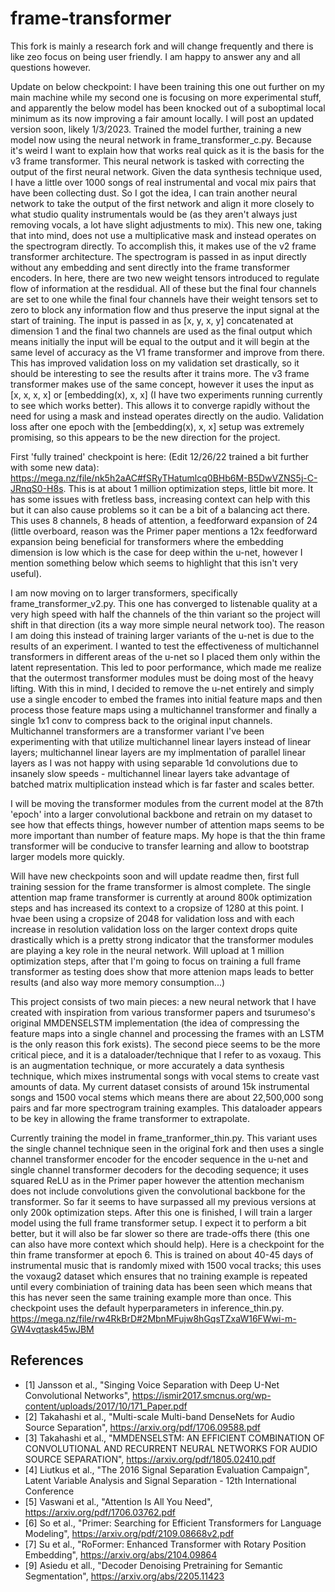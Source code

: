 # frame-transformer

This fork is mainly a research fork and will change frequently and there is like zeo focus on being user friendly. I am happy to answer any and all questions however.

Update on below checkpoint: I have been training this one out further on my main machine while my second one is focusing on more experimental stuff, and apparently the below model has been knocked out of a suboptimal local minimum as its now improving a fair amount locally. I will post an updated version soon, likely 1/3/2023. Trained the model further, training a new model now using the neural network in frame_transformer_c.py. Because it's weird I want to explain how that works real quick as it is the basis for the v3 frame transformer. This neural network is tasked with correcting the output of the first neural network. Given the data synthesis technique used, I have a little over 1000 songs of real instrumental and vocal mix pairs that have been collecting dust. So I got the idea, I can train another neural network to take the output of the first network and align it more closely to what studio quality instrumentals would be (as they aren't always just removing vocals, a lot have slight adjustments to mix). This new one, taking that into mind, does not use a multiplicative mask and instead operates on the spectrogram directly. To accomplish this, it makes use of the v2 frame transformer architecture. The spectrogram is passed in as input directly without any embedding and sent directly into the frame transformer encoders. In here, there are two new weight tensors introduced to regulate flow of information at the resdidual. All of these but the final four channels are set to one while the final four channels have their weight tensors set to zero to block any information flow and thus preserve the input signal at the start of training. The input is passed in as [x, y, x, y] concatenated at dimension 1 and the final two channels are used as the final output which means initially the input will be equal to the output and it will begin at the same level of accuracy as the V1 frame transformer and improve from there. This has improved validation loss on my validation set drastically, so it should be interesting to see the results after it trains more. The v3 frame transformer makes use of the same concept, however it uses the input as [x, x, x, x] or [embedding(x), x, x] (I have two experiments running currently to see which works better). This allows it to converge rapidly without the need for using a mask and instead operates directly on the audio. Validation loss after one epoch with the [embedding(x), x, x] setup was extremely promising, so this appears to be the new direction for the project.

First 'fully trained' checkpoint is here: (Edit 12/26/22 trained a bit further with some new data): https://mega.nz/file/nk5h2aAC#fSRyTHatumlcq0BHb6M-B5DwVZNS5j-C-JRnqS0-H8s. This is at about 1 million optimization steps, little bit more. It has some issues with fretless bass, increasing context can help with this but it can also cause problems so it can be a bit of a balancing act there. This uses 8 channels, 8 heads of attention, a feedforward expansion of 24 (little overboard, reason was the Primer paper mentions a 12x feedforward expansion being beneficial for transformers where the embedding dimension is low which is the case for deep within the u-net, however I mention something below which seems to highlight that this isn't very useful).

I am now moving on to larger transformers, specifically frame_transformer_v2.py. This one has converged to listenable quality at a very high speed with half the channels of the thin variant so the project will shift in that direction (its a way more simple neural network too). The reason I am doing this instead of training larger variants of the u-net is due to the results of an experiment. I wanted to test the effectiveness of multichannel transformers in different areas of the u-net so I placed them only within the latent representation. This led to poor performance, which made me realize that the outermost transformer modules must be doing most of the heavy lifting. With this in mind, I decided to remove the u-net entirely and simply use a single encoder to embed the frames into initial feature maps and then process those feature maps using a multichannel transformer and finally a single 1x1 conv to compress back to the original input channels. Multichannel transformers are a transformer variant I've been experimenting with that utilize multichannel linear layers instead of linear layers; multichannel linear layers are my implmentation of parallel linear layers as I was not happy with using separable 1d convolutions due to insanely slow speeds - multichannel linear layers take advantage of batched matrix multiplication instead which is far faster and scales better.

I will be moving the transformer modules from the current model at the 87th 'epoch' into a larger convolutional backbone and retrain on my dataset to see how that effects things, however number of attention maps seems to be more important than number of feature maps. My hope is that the thin frame transformer will be conducive to transfer learning and allow to bootstrap larger models more quickly.

Will have new checkpoints soon and will update readme then, first full training session for the frame transformer is almost complete. The single attention map frame transformer is currently at around 800k optimization steps and has increased its context to a cropsize of 1280 at this point. I hvae been using a cropsize of 2048 for validation loss and with each increase in resolution validation loss on the larger context drops quite drastically which is a pretty strong indicator that the transformer modules are playing a key role in the neural network. Will upload at 1 million optimization steps, after that I'm going to focus on training a full frame transformer as testing does show that more attenion maps leads to better results (and also way more memory consumption...) 

This project consists of two main pieces: a new neural network that I have created with inspiration from various transformer papers and tsurumeso's original MMDENSELSTM implementation (the idea of compressing the feature maps into a single channel and processing the frames with an LSTM is the only reason this fork exists). The second piece seems to be the more critical piece, and it is a dataloader/technique that I refer to as voxaug. This is an augmentation technique, or more accurately a data synthesis technique, which mixes instrumental songs with vocal stems to create vast amounts of data. My current dataset consists of around 15k instrumental songs and 1500 vocal stems which means there are about 22,500,000 song pairs and far more spectrogram training examples. This dataloader appears to be key in allowing the frame transformer to extrapolate.

Currently training the model in frame_tranformer_thin.py. This variant uses the single channel technique seen in the original fork and then uses a single channel transformer encoder for the encoder sequence in the u-net and single channel transformer decoders for the decoding sequence; it uses squared ReLU as in the Primer paper however the attention mechanism does not include convolutions given the convolutional backbone for the transformer. So far it seems to have surpassed all my previous versions at only 200k optimization steps. After this one is finished, I will train a larger model using the full frame transformer setup. I expect it to perform a bit better, but it will also be far slower so there are trade-offs there (this one can also have more context which should help). Here is a checkpoint for the thin frame transformer at epoch 6. This is trained on about 40-45 days of instrumental music that is randomly mixed with 1500 vocal tracks; this uses the voxaug2 dataset which ensures that no training example is repeated until every combiniation of training data has been seen which means that this has never seen the same training example more than once. This checkpoint uses the default hyperparameters in inference_thin.py. https://mega.nz/file/rw4RkBrD#2MbnMFujw8hGqsTZxaW16FWwi-m-GW4vqtask45wJBM

## References
- [1] Jansson et al., "Singing Voice Separation with Deep U-Net Convolutional Networks", https://ismir2017.smcnus.org/wp-content/uploads/2017/10/171_Paper.pdf
- [2] Takahashi et al., "Multi-scale Multi-band DenseNets for Audio Source Separation", https://arxiv.org/pdf/1706.09588.pdf
- [3] Takahashi et al., "MMDENSELSTM: AN EFFICIENT COMBINATION OF CONVOLUTIONAL AND RECURRENT NEURAL NETWORKS FOR AUDIO SOURCE SEPARATION", https://arxiv.org/pdf/1805.02410.pdf
- [4] Liutkus et al., "The 2016 Signal Separation Evaluation Campaign", Latent Variable Analysis and Signal Separation - 12th International Conference
- [5] Vaswani et al., "Attention Is All You Need", https://arxiv.org/pdf/1706.03762.pdf
- [6] So et al., "Primer: Searching for Efficient Transformers for Language Modeling", https://arxiv.org/pdf/2109.08668v2.pdf
- [7] Su et al., "RoFormer: Enhanced Transformer with Rotary Position Embedding", https://arxiv.org/abs/2104.09864
- [9] Asiedu et all., "Decoder Denoising Pretraining for Semantic Segmentation", https://arxiv.org/abs/2205.11423

